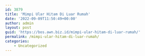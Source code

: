 ```yaml
---
id: 3879
title: 'Mimpi Ular Hitam Di Luar Rumah'
date: '2022-09-09T11:50:49+00:00'
author: admin
layout: post
guid: 'https://bos.awn.biz.id/mimpi-ular-hitam-di-luar-rumah/'
permalink: /mimpi-ular-hitam-di-luar-rumah/
categories:
    - Uncategorized
---
```


